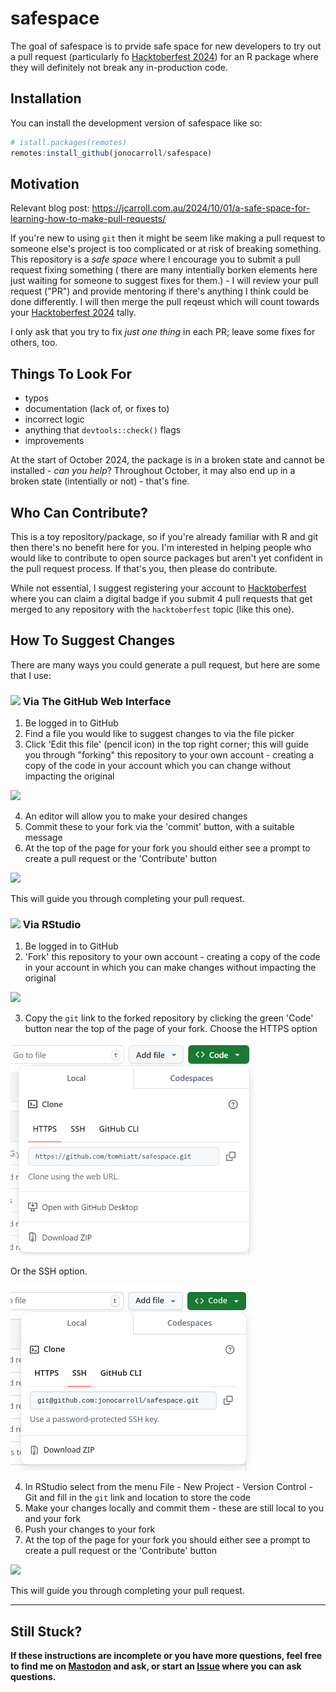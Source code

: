 
# safespace

<!-- badges: start -->
<!-- badges: end -->

The goal of safespace is to prvide safe space for new developers to try out a pull request (particularly fo [Hacktoberfest 2024](https://hacktoberfest.com/participation/)) 
for an R package where they will definitely not break any in-production code.

## Installation

You can install the development version of safespace like so:

``` r
# istall.packages(remotes)
remotes:install_github(jonocarroll/safespace)
```

## Motivation

Relevant blog post: https://jcarroll.com.au/2024/10/01/a-safe-space-for-learning-how-to-make-pull-requests/

If you're new to using `git` then it might be seem like making a pull request to someone
else's project is too complicated or at risk of breaking something. This repository 
is a _safe space_ where I encourage you to submit a pull request fixing something (
there are many intentially borken elements here just waiting for someone to suggest 
fixes for them.) - I will review your pull request ("PR") and provide mentoring if 
there's anything I think could be done differently. I will then merge the pull 
reqeust which will count towards your [Hacktoberfest 2024](https://hacktoberfest.com/participation/) tally.

I only ask that you try to fix _just one thing_ in each PR; leave some fixes for 
others, too.

## Things To Look For

- typos
- documentation (lack of, or fixes to)
- incorrect logic
- anything that `devtools::check()` flags
- improvements

At the start of October 2024, the package is in a broken state and cannot be 
installed - _can you help_? Throughout October, it may also end up in a broken 
state (intentially or not) - that's fine.

## Who Can Contribute?

This is a toy repository/package, so if you're already familiar with R and git 
then there's no benefit here for you. I'm interested in helping people who would 
like to contribute to open source packages but aren't yet confident in the pull
request process. If that's you, then please do contribute.

While not essential, I suggest registering your account to [Hacktoberfest](https://hacktoberfest.com/participation/) 
where you can claim a digital badge if you submit 4 pull requests that get merged 
to any repository with the `hacktoberfest` topic (like this one).

## How To Suggest Changes

There are many ways you could generate a pull request, but here are some that I 
use:

### <img src="https://github.githubassets.com/assets/GitHub-Mark-ea2971cee799.png" height="30px"> Via The GitHub Web Interface

1. Be logged in to GitHub
2. Find a file you would like to suggest changes to via the file picker
3. Click 'Edit this file' (pencil icon) in the top right corner; this will guide 
you through "forking" this repository to your own account - creating a copy of the code 
in your account which you can change without impacting the original

![](man/figures/edit.png)

4. An editor will allow you to make your desired changes
21. Commit these to your fork via the 'commit' button, with a suitable message
6. At the top of the page for your fork you should either see a prompt to create 
a pull request or the 'Contribute' button

![](man/figures/contribute.png)

This will guide you through completing your pull request.

### <img src="https://avatars.githubusercontent.com/u/513560?s=48&v=4" height="30px"> Via RStudio

1. Be logged in to GitHub
2. 'Fork' this repository to your own account - creating a copy of the code in your 
account in which you can make changes without impacting the original

![](man/figures/fork.png)

3. Copy the `git` link to the forked repository by clicking the green 'Code' button 
near the top of the page of your fork. Choose the HTTPS option 

![](man/figures/codeh.png)

Or the SSH option.

![](man/figures/code.png)

4. In RStudio select from the menu File - New Project - Version Control - Git and 
fill in the `git` link and location to store the code
5. Make your changes locally and commit them - these are still local to you and your fork
6. Push your changes to your fork
7. At the top of the page for your fork you should either see a prompt to create 
a pull request or the 'Contribute' button

![](man/figures/contribute.png)

This will guide you through completing your pull request.

---

## Still Stuck?

<b>If these instructions are incomplete or you have more questions, feel free to find 
me on [Mastodon](https://fosstodon.org/@jonocarroll) and ask, or start an [Issue](https://github.com/jonocarroll/safespace/issues) where you can ask questions.</b>